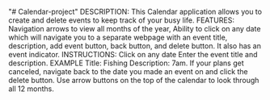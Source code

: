 "# Calendar-project" 
DESCRIPTION: This Calendar application allows you to create and delete events to keep track of your busy life. 
FEATURES: Navigation arrows to view all months of the year, Ability to click on any date which will navigate you to a separate webpage with an event title, description, add event button, back button, and delete button. It also has an event indicator. 
INSTRUCTIONS: Click on any date Enter the event title and description. EXAMPLE Title: Fishing Description: 7am. If your plans get canceled, navigate back to the date you made an event on and click the delete button. Use arrow buttons on the top of the calendar to look through all 12 months. 
